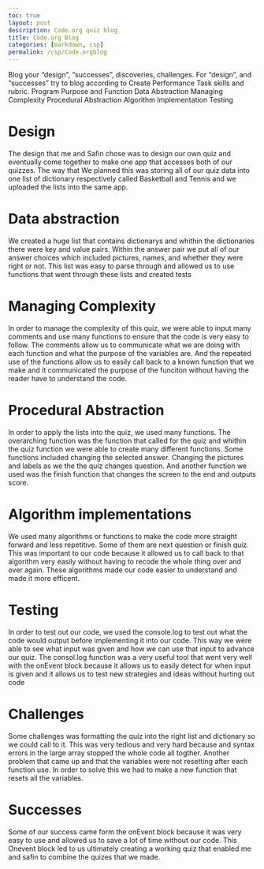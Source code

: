 ```yaml
---
toc: true
layout: post
description: Code.org quiz blog
title: Code.org Blog
categories: [markdown, csp]
permalink: /csp/Code.orgblog
---
```


Blog your “design”, “successes”, discoveries, challenges. For “design”, and “successes” try to blog according to Create Performance Task skills and rubric.
Program Purpose and Function
Data Abstraction
Managing Complexity
Procedural Abstraction
Algorithm Implementation
Testing
# Design
The design that me and Safin chose was to design our own quiz and eventually come together to make one app that accesses both of our quizzes. The way that We planned this was storing all of our quiz data into one list of dictionary respectively called Basketball and Tennis and we uploaded the lists into the same app.

# Data abstraction
We created a huge list that contains dictionarys and whithin the dictionaries there were key and value pairs. Within the answer pair we put all of our answer choices which included pictures, names, and whether they were right or not. This list was easy to parse through and allowed us to use functions that went through these lists and created tests

# Managing Complexity
In order to manage the complexity of this quiz, we were able to input many comments and use many functions to ensure that the code is very easy to follow. The comments allow us to communicate what we are doing with each function and what the purpose of the variables are. And the repeated use of the functions allow us to easily call back to a known function that we make and it communicated the purpose of the funciton without having the reader have to understand the code.

# Procedural Abstraction
In order to apply the lists into the quiz, we used many functions. The overarching function was the function that called for the quiz and whithin the quiz function we were able to create many different functions. Some functions included changing the selected answer. Changing the pictures and labels as we the the quiz changes question. And another function we used was the finish function that changes the screen to the end and outputs score.

# Algorithm implementations
We used many algorithms or functions to make the code more straight forward and less repetitive. Some of them are next question or finish quiz. This was important to our code because it allowed us to call back to that algorithm very easily without having to recode the whole thing over and over again. These algorithms made our code easier to understand and made it more efficent.

# Testing
In order to test out our code, we used the console.log to test out what the code would output before implementing it into our code. This way we were able to see what input was given and how we can use that input to advance our quiz. The consol.log function was a very useful tool that went very well with the onEvent block because it allows us to easily detect for when input is given and it allows us to test new strategies and ideas without hurting out code
# Challenges
Some challenges was formatting the quiz into the right list and dictionary so we could call to it. This was very tedious and very hard because and syntax errors in the large array stopped the whole code all togther. Another problem that came up and that the variables were not resetting after each function use. In order to solve this we had to make a new function that resets all the variables.

# Successes
Some of our success came form the onEvent block because it was very easy to use and allowed us to save a lot of time without our code. This Onevent block led to us ultimately creating a working quiz that enabled me and safin to combine the quizes that we made.